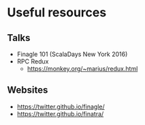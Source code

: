 # Useful resources


## Talks

- Finagle 101 (ScalaDays New York 2016)
- RPC Redux
  - https://monkey.org/~marius/redux.html


## Websites

- https://twitter.github.io/finagle/
- https://twitter.github.io/finatra/

